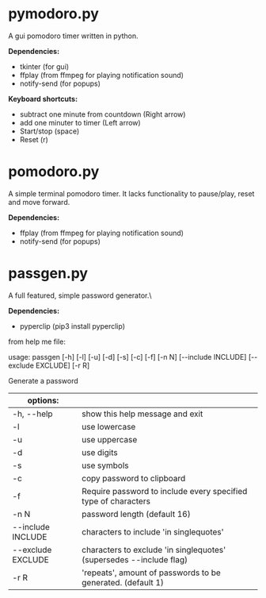# pymodoro.py

A gui pomodoro timer written in python.

**Dependencies:**
* tkinter (for gui)
* ffplay (from ffmpeg for playing notification sound)
* notify-send (for popups)

**Keyboard shortcuts:**
* subtract one minute from countdown (Right arrow)
* add one minuter to timer (Left arrow)
* Start/stop (space)
* Reset (r)

# pomodoro.py

A simple terminal pomodoro timer. It lacks functionality to pause/play, reset and move forward.

**Dependencies:**
* ffplay (from ffmpeg for playing notification sound)
* notify-send (for popups)


# passgen.py

A full featured, simple password generator.\

**Dependencies:**
* pyperclip (pip3 install pyperclip)

from help me file:


usage: passgen [-h] [-l] [-u] [-d] [-s] [-c] [-f] [-n N] [--include INCLUDE]
               [--exclude EXCLUDE] [-r R]

Generate a password

|options:||
|--|--|
  |-h, --help         |show this help message and exit|
  |-l                 |use lowercase|
  |-u                 |use uppercase|
  |-d                 |use digits|
  |-s                 |use symbols|
  |-c                 |copy password to clipboard|
  |-f                 |Require password to include every specified type of characters|
  |-n N               |password length (default 16)|
  |--include INCLUDE  |characters to include 'in singlequotes'|
  |--exclude EXCLUDE  |characters to exclude 'in singlequotes' (supersedes --include flag)|
  |-r R               |'repeats', amount of passwords to be generated. (default 1)|
